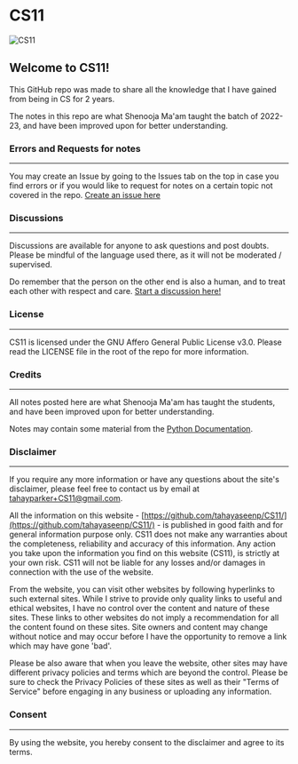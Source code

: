 # CS11
![CS11](https://user-images.githubusercontent.com/98612931/228251060-e648706b-61df-4019-a2c7-d1ffa4c0ee94.png)

## Welcome to CS11!

This GitHub repo was made to share all the knowledge that I have gained from being in CS for 2 years.

The notes in this repo are what Shenooja Ma'am taught the batch of 2022-23, and have been improved upon for better understanding.

### Errors and Requests for notes
----

You may create an Issue by going to the Issues tab on the top in case you find errors or if you would like to request for notes on a certain topic not covered in the repo.
[Create an issue here](https://github.com/tahayaseenp/CS11/issues/new/choose)

### Discussions
----

Discussions are available for anyone to ask questions and post doubts. Please be mindful of the language used there, as it will not be moderated / supervised.

Do remember that the person on the other end is also a human, and to treat each other with respect and care.
[Start a discussion here!](https://github.com/tahayaseenp/CS11/discussions/new/choose)

### License
----

CS11 is licensed under the GNU Affero General Public License v3.0. Please read the LICENSE file in the root of the repo for more information.

### Credits
----

All notes posted here are what Shenooja Ma'am has taught the students, and have been improved upon for better understanding.

Notes may contain some material from the [Python Documentation](https://www.python.org/doc/).

### Disclaimer
----

If you require any more information or have any questions about the site's disclaimer, please feel free to contact us by email at tahayparker+CS11@gmail.com.

All the information on this website - [https://github.com/tahayaseenp/CS11/](https://github.com/tahayaseenp/CS11/) - is published in good faith and for general information purpose only. CS11 does not make any warranties about the completeness, reliability and accuracy of this information. Any action you take upon the information you find on this website (CS11), is strictly at your own risk. CS11 will not be liable for any losses and/or damages in connection with the use of the website.

From the website, you can visit other websites by following hyperlinks to such external sites. While I strive to provide only quality links to useful and ethical websites, I have no control over the content and nature of these sites. These links to other websites do not imply a recommendation for all the content found on these sites. Site owners and content may change without notice and may occur before I have the opportunity to remove a link which may have gone 'bad'.

Please be also aware that when you leave the website, other sites may have different privacy policies and terms which are beyond the control. Please be sure to check the Privacy Policies of these sites as well as their "Terms of Service" before engaging in any business or uploading any information.

### Consent
----

By using the website, you hereby consent to the disclaimer and agree to its terms.
